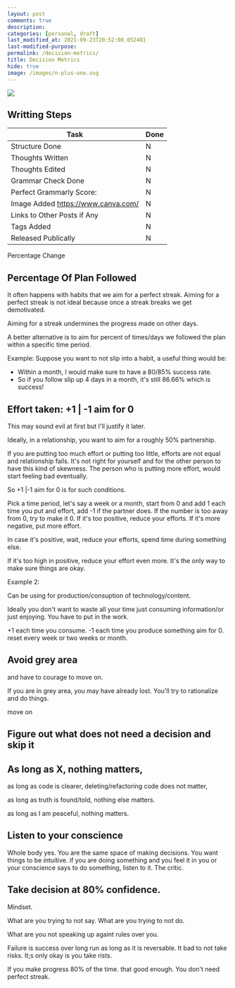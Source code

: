```yaml
---
layout: post
comments: true
description:
categories: [personal, draft]
last_modified_at: 2021-09-23T20:52:08.052481
last-modified-purpose:
permalink: /decision-metrics/
title: Decision Metrics
hide: true
image: /images/n-plus-one.svg
---
```

![](/images/switch-jobs.jpg)

## Writting Steps

| Task                        | Done |
|-----------------------------|------|
| Structure Done              | N    |
| Thoughts Written            | N    |
| Thoughts Edited             | N    |
| Grammar Check Done          | N    |
| Perfect Grammarly Score:    | N    |
| Image Added  https://www.canva.com/                | N    |
| Links to Other Posts if Any | N    |
| Tags Added                  | N    |
| Released Publically         | N    |

 
Percentage Change

## Percentage Of Plan Followed

It often happens with habits that we aim for a perfect streak. Aiming for a perfect streak is not ideal because once a streak breaks we get demotivated.

Aiming for a streak undermines the progress made on other days.

A better alternative is to aim for percent of times/days we followed the plan within a specific time period.

Example:
Suppose you want to not slip into a habit, a useful thing would be:
- Within a month, I would make sure to have a 80/85% success rate.
- So if you follow slip up 4 days in a month, it's still 86.66% which is success!

## Effort taken: +1 | -1 aim for 0

This may sound evil at first but I'll justify it later.

Ideally, in a relationship, you want to aim for a roughly 50% partnership.

If you are putting too much effort or putting too little, efforts are not equal and relationship fails.
It's not right for yourself and for the other person to have this kind of skewness. The person who is putting more effort, would start feeling bad eventually.

So +1 |-1 aim for 0 is for such conditions. 

Pick a time period, let's say a week or a month, start from 0 and add 1 each time you put and effort, add -1 if the partner does. If the number is too away from 0, try to make it 0. If it's too positive, reduce your efforts. If it's more negative, put more effort.

In case it's positive, wait, reduce your efforts, spend time during something else.

If it's too high in positive, reduce your effort even more. It's the only way to make sure things are okay.

Example 2:

Can be using for production/consuption of technology/content.

Ideally you don't want to waste all your time just consuming information/or just enjoying. You have to put in the work. 

+1 each time you consume. -1 each time you produce something aim for 0. reset every week or two weeks or month.

## Avoid grey area

and have to courage to move on.

If you are in grey area, you may have already lost. You'll try to rationalize and do things.

move on

## Figure out what does not need a decision and skip it


## As long as X, nothing matters,

as long as code is clearer, deleting/refactoring code does not matter,

as long as truth is found/told, nothing else matters.

as long as I am peaceful, nothing matters.

## Listen to your conscience

Whole body yes. You are the same space of making decisions. You want things to be intuitive. if you are doing something and you feel it in you or your conscience says to do something, listen to it. The critic. 

## Take decision at 80% confidence.

Mindset.

What are you trying to not say. What are you trying to not do.

What are you not speaking up againt rules over you.

Failure is success over long run as long as it is reversable. It bad to not take risks. It;s only okay is you take rists.

If you make progress 80% of the time. that good enough. You don't need perfect streak.